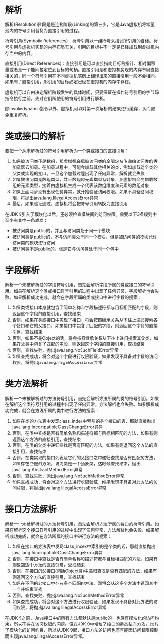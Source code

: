 # 解析

解析(Resolution)阶段是是连接阶段(Linking)的第三步，它是Java虚拟机将常量池内的符号引用替换为直接引用的过程。

符号引用(Symbolic References)：符号引用以一组符号来描述所引用的目标。符号引用与虚拟机实现的内存布局无关，引用的目标并不一定是已经加载到虚拟机内存当中的内容。

直接引用(Direct References)：直接引用是可以直接指向目标的指针、相对偏移量或者是一个能间接定位到目标的句柄。直接引用是和虚拟机实现的内存布局直接相关的，同一个符号引用在不同虚拟机实例上翻译出来的直接引用一般不会相同。如果有了直接引用，那引用的目标必定已经在虚拟机的内存中存在。

虚拟机可以自由决定解析阶段发生的具体时间，只要保证在操作符号引用的字节码指令执行之前，先对它们所使用的符号引用进行解析。

除invokedynamic指令以外，虚拟机可以对第一次解析的结果进行缓存，从而避免重复解析。

# 类或接口的解析

要把一个从未解析过的符号引用解析为一个类或接口的直接引用：

1. 如果被访问类不是数组，那虚拟机会把被访问类的全限定名传递给访问类的类加载器去加载。在加载过程中，可能会加载其他相关的类，例如加载这个类的父类或实现的接口。一旦这个加载过程出现了任何异常，解析就会失败
2. 如果被访问类是数组类型，并且数组的元素类型为对象，那虚拟机会先加载数组的元素类型，接着由虚拟机生成一个代表该数组维度和元素的数组对象
3. 如果上面两步没有出现任何异常，就开始验证访问权限。如果不具备访问权限，将抛出java.lang.IllegalAccessError异常
4. 最后，如果验证通过，虚拟机将会把符号引用转换为直接引用

在JDK 9引入了模块化以后，还必须检查模块间的访问权限。需要以下3条规则中至少有其中一条成立：

- 被访问类是public的，并且与访问类处于同一个模块
- 被访问类是public的，不与访问类处于同一个模块，但是被访问类的模块允许访问类的模块进行访问
- 被访问类不是public的，但是它与访问类处于同一个包中

# 字段解析

解析一个未被解析过的字段符号引用，首先会解析字段所属的类或接口的符号引用。如果在解析这个类或接口符号引用的过程中出现了任何异常，字段解析也会失败。如果解析成功完成，就会在字段所属的类或接口中进行字段的搜索：

1. 如果类或接口本身就包含了简单名称和字段描述符都与目标相匹配的字段，则返回这个字段的直接引用，查找结束
2. 否则，如果在类或接口中实现了接口，将会按照继承关系从下往上递归搜索各个接口和它的父接口，如果接口中包含了匹配的字段，则返回这个字段的直接引用，查找结束
3. 否则，如果不是Object的话，将会按照继承关系从下往上递归搜索其父类，如果在父类中包含了匹配的字段，则返回这个字段的直接引用，查找结束
4. 否则，查找失败，抛出java.lang.NoSuchFieldError异常
5. 如果查找成功，将会对这个字段进行权限验证，如果发现不具备对字段的访问权限，将抛出java.lang.IllegalAccessError异常

# 类方法解析

解析一个未被解析过的方法符号引用，首先会解析方法所属的类的符号引用。如果在解析这个类符号引用的过程中出现了任何异常，方法解析也会失败。如果解析成功完成，就会在方法所属的类中进行方法的搜索：

1. 如果在类的方法表中发现class_index中索引的是个接口的话，那就直接抛出java.lang.IncompatibleClassChangeError异常
2. 否则，在类中查找是否有简单名称和描述符都与目标相匹配的方法，如果有则返回这个方法的直接引用，查找结束
3. 否则，在类的父类中递归查找是否有匹配的方法，如果有则返回这个方法的直接引用，查找结束
4. 否则，在类实现的接口列表及它们的父接口之中递归查找是否有匹配的方法，如果存在匹配的方法，说明类是一个抽象类，这时候查找结束，抛出java.lang.AbstractMethodError异常
5. 否则，查找失败，抛出java.lang.NoSuchMethodError异常
6. 如果查找成功，将会对这个方法进行权限验证，如果发现不具备对此方法的访问权限，将抛出java.lang.IllegalAccessError异常

# 接口方法解析

解析一个未被解析过的方法符号引用，首先会解析方法所属的接口的符号引用。如果在解析这个接口符号引用的过程中出现了任何异常，方法解析也会失败。如果解析成功完成，就会在方法所属的接口中进行方法的搜索：

1. 如果在接口的方法表中发现class_index中索引的是个类的话，那就直接抛出java.lang.IncompatibleClassChangeError异常
2. 否则，在接口中查找是否有简单名称和描述符都与目标相匹配的方法，如果有则返回这个方法的直接引用，查找结束
3. 否则，在接口的父接口(包括Object类)中递归查找是否有匹配的方法，如果有则返回这个方法的直接引用，查找结束
4. 如果在不同的父接口中存有多个匹配的方法，那将会从这多个方法中返回其中一个并结束查找
5. 否则，查找失败，抛出java.lang.NoSuchMethodError异常
6. 如果查找成功，将会对这个方法进行权限验证，如果发现不具备对此方法的访问权限，将抛出java.lang.IllegalAccessError异常

在JDK 9之前，Java接口中的所有方法都默认是public的，也没有模块化的访问约束，所以不存在访问权限的问题。但在JDK 9中增加了接口的静态私有方法，也有了模块化的访问约束，所以从JDK 9起，接口方法的访问也有可能因访问权限控制而出现java.lang.IllegalAccessError异常。
